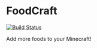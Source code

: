 # FoodCraft
[![Build Status](https://travis-ci.org/LasmGratel/FoodCraft-Reloaded.svg?branch=master)](https://travis-ci.org/LasmGratel/FoodCraft-Reloaded)

Add more foods to your Minecraft!